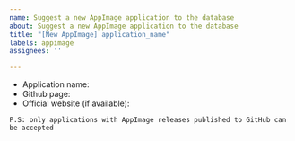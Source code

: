 ```yaml
---
name: Suggest a new AppImage application to the database
about: Suggest a new AppImage application to the database
title: "[New AppImage] application_name"
labels: appimage
assignees: ''

---
```


- Application name:
- Github page:
- Official website (if available):

`P.S: only applications with AppImage releases published to GitHub can be accepted`
